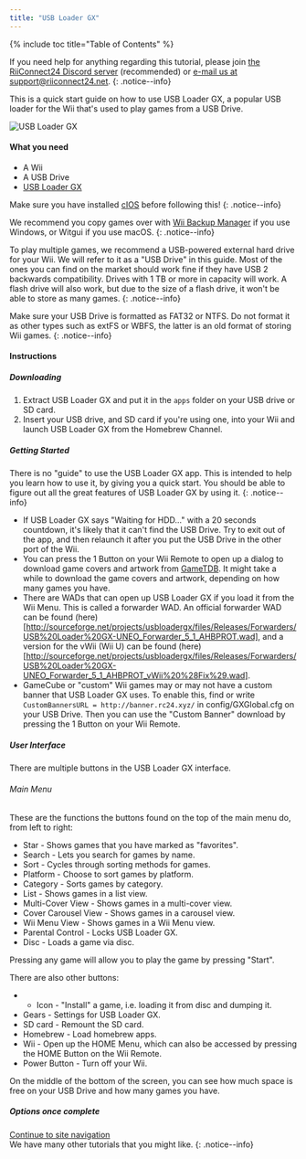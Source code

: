 ```yaml
---
title: "USB Loader GX"
---
```


{% include toc title="Table of Contents" %}

If you need help for anything regarding this tutorial, please join [the RiiConnect24 Discord server](https://discord.gg/b4Y7jfD) (recommended) or [e-mail us at support@riiconnect24.net](mailto:support@riiconnect24.net).
{: .notice--info}

This is a quick start guide on how to use USB Loader GX, a popular USB loader for the Wii that's used to play games from a USB Drive.

![USB Loader GX](/images/usbloadergx.png)

#### What you need

* A Wii
* A USB Drive
* [USB Loader GX](https://sourceforge.net/projects/usbloadergx/files/latest/download)

Make sure you have installed [cIOS](/cios) before following this!
{: .notice--info}

We recommend you copy games over with [Wii Backup Manager](/wiibackupmanager) if you use Windows, or Witgui if you use macOS.
{: .notice--info}

To play multiple games, we recommend a USB-powered external hard drive for your Wii. We will refer to it as a "USB Drive" in this guide. Most of the ones you can find on the market should work fine if they have USB 2 backwards compatibility. Drives with 1 TB or more in capacity will work. A flash drive will also work, but due to the size of a flash drive, it won't be able to store as many games.
{: .notice--info}

Make sure your USB Drive is formatted as FAT32 or NTFS. Do not format it as other types such as extFS or WBFS, the latter is an old format of storing Wii games.
{: .notice--info}

#### Instructions

##### Downloading

1. Extract USB Loader GX and put it in the `apps` folder on your USB drive or SD card.
2. Insert your USB drive, and SD card if you're using one, into your Wii and launch USB Loader GX from the Homebrew Channel.

##### Getting Started

There is no "guide" to use the USB Loader GX app. This is intended to help you learn how to use it, by giving you a quick start. You should be able to figure out all the great features of USB Loader GX by using it.
{: .notice--info}

* If USB Loader GX says "Waiting for HDD..." with a 20 seconds countdown, it's likely that it can't find the USB Drive. Try to exit out of the app, and then relaunch it after you put the USB Drive in the other port of the Wii.
* You can press the 1 Button on your Wii Remote to open up a dialog to download game covers and artwork from [GameTDB](https://gametdb.com/). It might take a while to download the game covers and artwork, depending on how many games you have.
* There are WADs that can open up USB Loader GX if you load it from the Wii Menu. This is called a forwarder WAD. An official forwarder WAD can be found (here)[http://sourceforge.net/projects/usbloadergx/files/Releases/Forwarders/USB%20Loader%20GX-UNEO_Forwarder_5_1_AHBPROT.wad], and a version for the vWii (Wii U) can be found (here)[http://sourceforge.net/projects/usbloadergx/files/Releases/Forwarders/USB%20Loader%20GX-UNEO_Forwarder_5_1_AHBPROT_vWii%20%28Fix%29.wad].
* GameCube or "custom" Wii games may or may not have a custom banner that USB Loader GX uses. To enable this, find or write `CustomBannersURL = http://banner.rc24.xyz/` in config/GXGlobal.cfg on your USB Drive. Then you can use the "Custom Banner" download by pressing the 1 Button on your Wii Remote.

##### User Interface

There are multiple buttons in the USB Loader GX interface.

###### Main Menu

These are the functions the buttons found on the top of the main menu do, from left to right:

* Star - Shows games that you have marked as "favorites".
* Search - Lets you search for games by name.
* Sort - Cycles through sorting methods for games.
* Platform - Choose to sort games by platform.
* Category - Sorts games by category.
* List - Shows games in a list view.
* Multi-Cover View - Shows games in a multi-cover view.
* Cover Carousel View - Shows games in a carousel view.
* Wii Menu View - Shows games in a Wii Menu view.
* Parental Control - Locks USB Loader GX.
* Disc - Loads a game via disc.

Pressing any game will allow you to play the game by pressing "Start".

There are also other buttons:

* + Icon - "Install" a game, i.e. loading it from disc and dumping it.
* Gears - Settings for USB Loader GX.
* SD card - Remount the SD card.
* Homebrew - Load homebrew apps.
* Wii - Open up the HOME Menu, which can also be accessed by pressing the HOME Button on the Wii Remote.
* Power Button - Turn off your Wii.

On the middle of the bottom of the screen, you can see how much space is free on your USB Drive and how many games you have.

##### Options once complete

[Continue to site navigation](site-navigation)<br> We have many other tutorials that you might like.
{: .notice--info}
